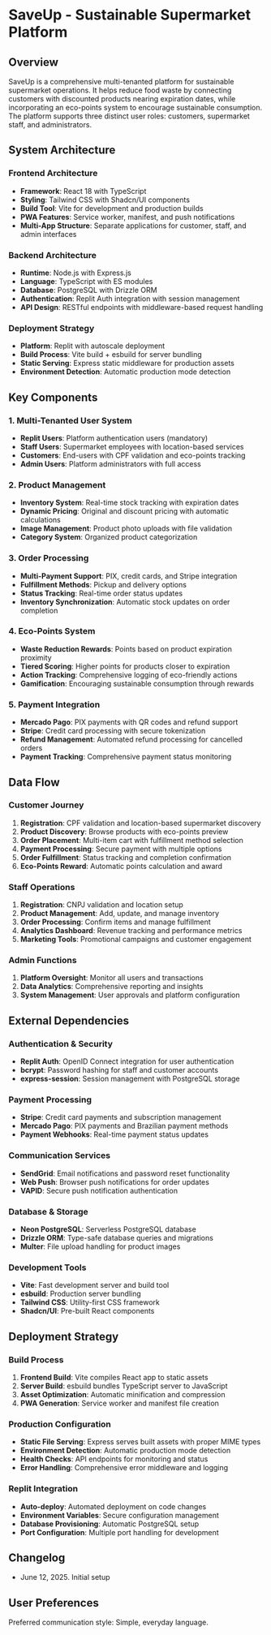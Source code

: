 # SaveUp - Sustainable Supermarket Platform

## Overview

SaveUp is a comprehensive multi-tenanted platform for sustainable supermarket operations. It helps reduce food waste by connecting customers with discounted products nearing expiration dates, while incorporating an eco-points system to encourage sustainable consumption. The platform supports three distinct user roles: customers, supermarket staff, and administrators.

## System Architecture

### Frontend Architecture
- **Framework**: React 18 with TypeScript
- **Styling**: Tailwind CSS with Shadcn/UI components
- **Build Tool**: Vite for development and production builds
- **PWA Features**: Service worker, manifest, and push notifications
- **Multi-App Structure**: Separate applications for customer, staff, and admin interfaces

### Backend Architecture
- **Runtime**: Node.js with Express.js
- **Language**: TypeScript with ES modules
- **Database**: PostgreSQL with Drizzle ORM
- **Authentication**: Replit Auth integration with session management
- **API Design**: RESTful endpoints with middleware-based request handling

### Deployment Strategy
- **Platform**: Replit with autoscale deployment
- **Build Process**: Vite build + esbuild for server bundling
- **Static Serving**: Express static middleware for production assets
- **Environment Detection**: Automatic production mode detection

## Key Components

### 1. Multi-Tenanted User System
- **Replit Users**: Platform authentication users (mandatory)
- **Staff Users**: Supermarket employees with location-based services
- **Customers**: End-users with CPF validation and eco-points tracking
- **Admin Users**: Platform administrators with full access

### 2. Product Management
- **Inventory System**: Real-time stock tracking with expiration dates
- **Dynamic Pricing**: Original and discount pricing with automatic calculations
- **Image Management**: Product photo uploads with file validation
- **Category System**: Organized product categorization

### 3. Order Processing
- **Multi-Payment Support**: PIX, credit cards, and Stripe integration
- **Fulfillment Methods**: Pickup and delivery options
- **Status Tracking**: Real-time order status updates
- **Inventory Synchronization**: Automatic stock updates on order completion

### 4. Eco-Points System
- **Waste Reduction Rewards**: Points based on product expiration proximity
- **Tiered Scoring**: Higher points for products closer to expiration
- **Action Tracking**: Comprehensive logging of eco-friendly actions
- **Gamification**: Encouraging sustainable consumption through rewards

### 5. Payment Integration
- **Mercado Pago**: PIX payments with QR codes and refund support
- **Stripe**: Credit card processing with secure tokenization
- **Refund Management**: Automated refund processing for cancelled orders
- **Payment Tracking**: Comprehensive payment status monitoring

## Data Flow

### Customer Journey
1. **Registration**: CPF validation and location-based supermarket discovery
2. **Product Discovery**: Browse products with eco-points preview
3. **Order Placement**: Multi-item cart with fulfillment method selection
4. **Payment Processing**: Secure payment with multiple options
5. **Order Fulfillment**: Status tracking and completion confirmation
6. **Eco-Points Reward**: Automatic points calculation and award

### Staff Operations
1. **Registration**: CNPJ validation and location setup
2. **Product Management**: Add, update, and manage inventory
3. **Order Processing**: Confirm items and manage fulfillment
4. **Analytics Dashboard**: Revenue tracking and performance metrics
5. **Marketing Tools**: Promotional campaigns and customer engagement

### Admin Functions
1. **Platform Oversight**: Monitor all users and transactions
2. **Data Analytics**: Comprehensive reporting and insights
3. **System Management**: User approvals and platform configuration

## External Dependencies

### Authentication & Security
- **Replit Auth**: OpenID Connect integration for user authentication
- **bcrypt**: Password hashing for staff and customer accounts
- **express-session**: Session management with PostgreSQL storage

### Payment Processing
- **Stripe**: Credit card payments and subscription management
- **Mercado Pago**: PIX payments and Brazilian payment methods
- **Payment Webhooks**: Real-time payment status updates

### Communication Services
- **SendGrid**: Email notifications and password reset functionality
- **Web Push**: Browser push notifications for order updates
- **VAPID**: Secure push notification authentication

### Database & Storage
- **Neon PostgreSQL**: Serverless PostgreSQL database
- **Drizzle ORM**: Type-safe database queries and migrations
- **Multer**: File upload handling for product images

### Development Tools
- **Vite**: Fast development server and build tool
- **esbuild**: Production server bundling
- **Tailwind CSS**: Utility-first CSS framework
- **Shadcn/UI**: Pre-built React components

## Deployment Strategy

### Build Process
1. **Frontend Build**: Vite compiles React app to static assets
2. **Server Build**: esbuild bundles TypeScript server to JavaScript
3. **Asset Optimization**: Automatic minification and compression
4. **PWA Generation**: Service worker and manifest file creation

### Production Configuration
- **Static File Serving**: Express serves built assets with proper MIME types
- **Environment Detection**: Automatic production mode detection
- **Health Checks**: API endpoints for monitoring and status
- **Error Handling**: Comprehensive error middleware and logging

### Replit Integration
- **Auto-deploy**: Automated deployment on code changes
- **Environment Variables**: Secure configuration management
- **Database Provisioning**: Automatic PostgreSQL setup
- **Port Configuration**: Multiple port handling for development

## Changelog
- June 12, 2025. Initial setup

## User Preferences

Preferred communication style: Simple, everyday language.